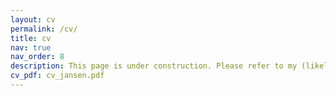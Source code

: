 ```yaml
---
layout: cv
permalink: /cv/
title: cv
nav: true
nav_order: 8
description: This page is under construction. Please refer to my (likely outdated) CV as pdf here. 
cv_pdf: cv_jansen.pdf
---
```

